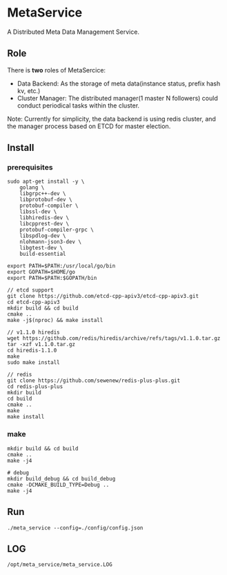 # MetaService

A Distributed Meta Data Management Service.
## Role
There is **two** roles of MetaSercice:
- Data Backend: As the storage of meta data(instance status, prefix hash kv, etc.)
- Cluster Manager: The distributed manager(1 master N followers) could conduct periodical tasks within the cluster.

Note: Currently for simplicity, the data backend is using redis cluster, and the manager process based on ETCD for master election.

## Install

### prerequisites

```
sudo apt-get install -y \
    golang \
    libgrpc++-dev \
    libprotobuf-dev \
    protobuf-compiler \
    libssl-dev \
    libhiredis-dev \
    libcpprest-dev \
    protobuf-compiler-grpc \
    libspdlog-dev \
    nlohmann-json3-dev \
    libgtest-dev \
    build-essential

export PATH=$PATH:/usr/local/go/bin
export GOPATH=$HOME/go
export PATH=$PATH:$GOPATH/bin

// etcd support
git clone https://github.com/etcd-cpp-apiv3/etcd-cpp-apiv3.git
cd etcd-cpp-apiv3
mkdir build && cd build
cmake ..
make -j$(nproc) && make install

// v1.1.0 hiredis
wget https://github.com/redis/hiredis/archive/refs/tags/v1.1.0.tar.gz
tar -xzf v1.1.0.tar.gz
cd hiredis-1.1.0
make
sudo make install

// redis
git clone https://github.com/sewenew/redis-plus-plus.git
cd redis-plus-plus
mkdir build
cd build
cmake ..
make
make install
```

### make
```
mkdir build && cd build
cmake ..
make -j4

# debug
mkdir build_debug && cd build_debug
cmake -DCMAKE_BUILD_TYPE=Debug ..
make -j4
```

## Run
```
./meta_service --config=./config/config.json
```

## LOG
```
/opt/meta_service/meta_service.LOG
```